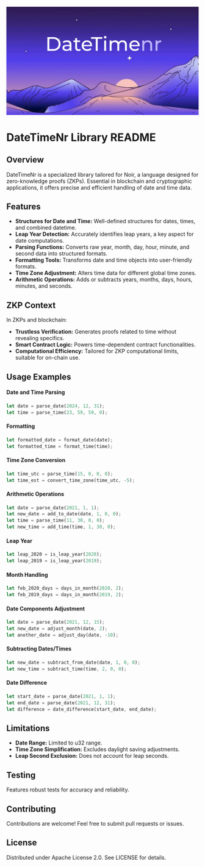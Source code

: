 ![Date Time Image](datetimenr.png)
# DateTimeNr Library README

## Overview
DateTimeNr is a specialized library tailored for Noir, a language designed for zero-knowledge proofs (ZKPs). Essential in blockchain and cryptographic applications, it offers precise and efficient handling of date and time data.

## Features
- **Structures for Date and Time:** Well-defined structures for dates, times, and combined datetime.
- **Leap Year Detection:** Accurately identifies leap years, a key aspect for date computations.
- **Parsing Functions:** Converts raw year, month, day, hour, minute, and second data into structured formats.
- **Formatting Tools:** Transforms date and time objects into user-friendly formats.
- **Time Zone Adjustment:** Alters time data for different global time zones.
- **Arithmetic Operations:** Adds or subtracts years, months, days, hours, minutes, and seconds.

## ZKP Context
In ZKPs and blockchain:
- **Trustless Verification:** Generates proofs related to time without revealing specifics.
- **Smart Contract Logic:** Powers time-dependent contract functionalities.
- **Computational Efficiency:** Tailored for ZKP computational limits, suitable for on-chain use.

## Usage Examples

#### Date and Time Parsing
```rust
let date = parse_date(2024, 12, 31);
let time = parse_time(23, 59, 59, 0);
```

#### Formatting
```rust
let formatted_date = format_date(date);
let formatted_time = format_time(time);
```

#### Time Zone Conversion
```rust
let time_utc = parse_time(15, 0, 0, 0);
let time_est = convert_time_zone(time_utc, -5);
```

#### Arithmetic Operations
```rust
let date = parse_date(2021, 1, 1);
let new_date = add_to_date(date, 1, 0, 0);
let time = parse_time(11, 30, 0, 0);
let new_time = add_time(time, 1, 30, 0);
```

#### Leap Year
```rust
let leap_2020 = is_leap_year(2020);
let leap_2019 = is_leap_year(2019);
```

#### Month Handling
```rust
let feb_2020_days = days_in_month(2020, 2);
let feb_2019_days = days_in_month(2019, 2);
```

#### Date Components Adjustment
```rust
let date = parse_date(2021, 12, 15);
let new_date = adjust_month(date, 2);
let another_date = adjust_day(date, -10);
```

#### Subtracting Dates/Times
```rust
let new_date = subtract_from_date(date, 1, 0, 0);
let new_time = subtract_time(time, 2, 0, 0);
```

#### Date Difference
```rust
let start_date = parse_date(2021, 1, 1);
let end_date = parse_date(2021, 12, 31);
let difference = date_difference(start_date, end_date);
```

## Limitations
- **Date Range:** Limited to u32 range.
- **Time Zone Simplification:** Excludes daylight saving adjustments.
- **Leap Second Exclusion:** Does not account for leap seconds.

## Testing
Features robust tests for accuracy and reliability.

## Contributing
Contributions are welcome! Feel free to submit pull requests or issues.

## License
Distributed under Apache License 2.0. See LICENSE for details.
